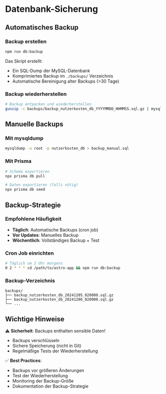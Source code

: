 # Datenbank-Sicherung

## Automatisches Backup

### Backup erstellen
```bash
npm run db:backup
```

Das Skript erstellt:
- Ein SQL-Dump der MySQL-Datenbank
- Komprimiertes Backup im `./backups/` Verzeichnis
- Automatische Bereinigung alter Backups (>30 Tage)

### Backup wiederherstellen
```bash
# Backup entpacken und wiederherstellen
gunzip -c backups/backup_nutzerkosten_db_YYYYMMDD_HHMMSS.sql.gz | mysql -u root -p nutzerkosten_db
```

## Manuelle Backups

### Mit mysqldump
```bash
mysqldump -u root -p nutzerkosten_db > backup_manual.sql
```

### Mit Prisma
```bash
# Schema exportieren
npx prisma db pull

# Daten exportieren (falls nötig)
npx prisma db seed
```

## Backup-Strategie

### Empfohlene Häufigkeit
- **Täglich**: Automatische Backups (cron job)
- **Vor Updates**: Manuelles Backup
- **Wöchentlich**: Vollständiges Backup + Test

### Cron Job einrichten
```bash
# Täglich um 2 Uhr morgens
0 2 * * * cd /path/to/astro-app && npm run db:backup
```

### Backup-Verzeichnis
```
backups/
├── backup_nutzerkosten_db_20241205_020000.sql.gz
├── backup_nutzerkosten_db_20241206_020000.sql.gz
└── ...
```

## Wichtige Hinweise

⚠️ **Sicherheit**: Backups enthalten sensible Daten!
- Backups verschlüsseln
- Sichere Speicherung (nicht in Git)
- Regelmäßige Tests der Wiederherstellung

✅ **Best Practices**:
- Backups vor größeren Änderungen
- Test der Wiederherstellung
- Monitoring der Backup-Größe
- Dokumentation der Backup-Strategie
